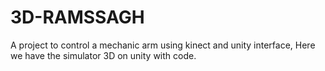 # 3D-RAMSSAGH
A project to control a mechanic arm using kinect and unity interface, Here we have the simulator 3D on unity with code.
